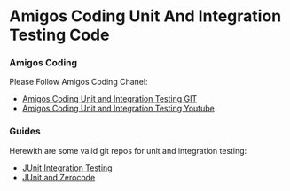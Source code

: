 # Amigos Coding Unit And Integration Testing Code

### Amigos Coding

Please Follow Amigos Coding Chanel:

* [Amigos Coding Unit and Integration Testing GIT](https://github.com/amigoscode/spring-boot-fullstack-professional)
* [Amigos Coding Unit and Integration Testing Youtube](https://www.youtube.com/watch?v=Geq60OVyBPg&t=12s)

### Guides

Herewith are some valid git repos for unit and integration testing:

* [JUnit Integration Testing](https://github.com/bytestree/spring-restful-service-integration-test)
* [JUnit and Zerocode](https://github.com/authorjapps/spring-boot-integration-test)

